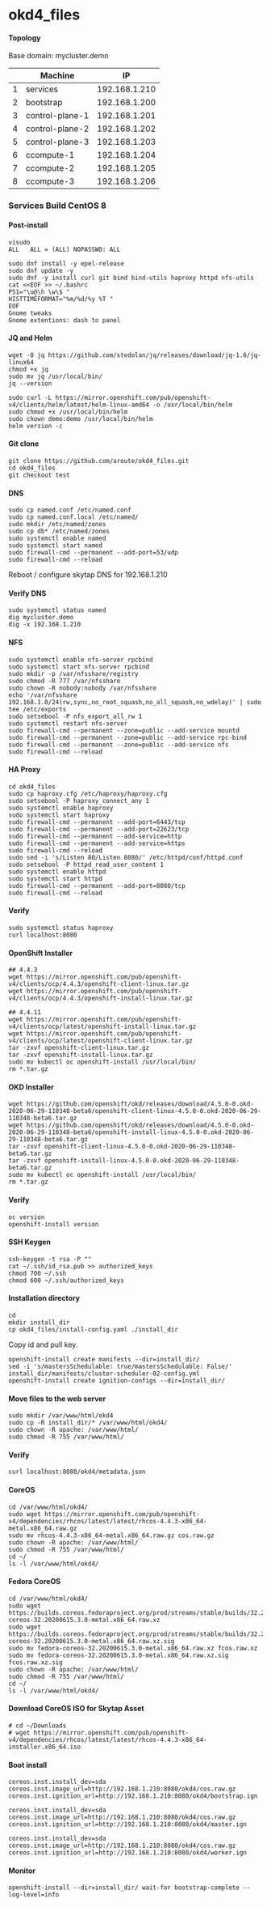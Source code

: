 # okd4_files

#### Topology

Base domain: mycluster.demo

|   | Machine  | IP  |
|---|---|---|
| 1 | services | 192.168.1.210 |
| 2 | bootstrap | 192.168.1.200 |
| 3 | control-plane-1 | 192.168.1.201 |
| 4 | control-plane-2 | 192.168.1.202 |
| 5 | control-plane-3 | 192.168.1.203 |
| 6 | ccompute-1 | 192.168.1.204 |
| 7 | ccompute-2 | 192.168.1.205 |
| 8 | ccompute-3 | 192.168.1.206 |

### Services Build CentOS 8

#### Post-install

```
visudo
ALL   ALL = (ALL) NOPASSWD: ALL

sudo dnf install -y epel-release
sudo dnf update -y
sudo dnf -y install curl git bind bind-utils haproxy httpd nfs-utils 
cat <<EOF >> ~/.bashrc
PS1="\u@\h \w\$ "
HISTTIMEFORMAT="%m/%d/%y %T "
EOF
Gnome tweaks
Gnome extentions: dash to panel
```
#### JQ and Helm
```
wget -O jq https://github.com/stedolan/jq/releases/download/jq-1.6/jq-linux64
chmod +x jq
sudo mv jq /usr/local/bin/
jq --version

sudo curl -L https://mirror.openshift.com/pub/openshift-v4/clients/helm/latest/helm-linux-amd64 -o /usr/local/bin/helm
sudo chmod +x /usr/local/bin/helm
sudo chown demo:demo /usr/local/bin/helm
helm version -c
```
#### Git clone
```
git clone https://github.com/aroute/okd4_files.git
cd okd4_files
git checkout test
```
#### DNS
```
sudo cp named.conf /etc/named.conf
sudo cp named.conf.local /etc/named/
sudo mkdir /etc/named/zones
sudo cp db* /etc/named/zones
sudo systemctl enable named
sudo systemctl start named
sudo firewall-cmd --permanent --add-port=53/udp
sudo firewall-cmd --reload
```
Reboot / configure skytap DNS for 192.168.1.210

#### Verify DNS
```
sudo systemctl status named
dig mycluster.demo
dig -x 192.168.1.210
```
#### NFS
```
sudo systemctl enable nfs-server rpcbind
sudo systemctl start nfs-server rpcbind
sudo mkdir -p /var/nfsshare/registry
sudo chmod -R 777 /var/nfsshare
sudo chown -R nobody:nobody /var/nfsshare
echo '/var/nfsshare 192.168.1.0/24(rw,sync,no_root_squash,no_all_squash,no_wdelay)' | sudo tee /etc/exports
sudo setsebool -P nfs_export_all_rw 1
sudo systemctl restart nfs-server
sudo firewall-cmd --permanent --zone=public --add-service mountd
sudo firewall-cmd --permanent --zone=public --add-service rpc-bind
sudo firewall-cmd --permanent --zone=public --add-service nfs
sudo firewall-cmd --reload
```
#### HA Proxy
```
cd okd4_files
sudo cp haproxy.cfg /etc/haproxy/haproxy.cfg
sudo setsebool -P haproxy_connect_any 1
sudo systemctl enable haproxy
sudo systemctl start haproxy
sudo firewall-cmd --permanent --add-port=6443/tcp
sudo firewall-cmd --permanent --add-port=22623/tcp
sudo firewall-cmd --permanent --add-service=http
sudo firewall-cmd --permanent --add-service=https
sudo firewall-cmd --reload
sudo sed -i 's/Listen 80/Listen 8080/' /etc/httpd/conf/httpd.conf
sudo setsebool -P httpd_read_user_content 1
sudo systemctl enable httpd
sudo systemctl start httpd
sudo firewall-cmd --permanent --add-port=8080/tcp
sudo firewall-cmd --reload
```
#### Verify
```
sudo systemctl status haproxy
curl localhost:8080
```
#### OpenShift Installer
```
## 4.4.3
wget https://mirror.openshift.com/pub/openshift-v4/clients/ocp/4.4.3/openshift-client-linux.tar.gz
wget https://mirror.openshift.com/pub/openshift-v4/clients/ocp/4.4.3/openshift-install-linux.tar.gz

## 4.4.11
wget https://mirror.openshift.com/pub/openshift-v4/clients/ocp/latest/openshift-install-linux.tar.gz
wget https://mirror.openshift.com/pub/openshift-v4/clients/ocp/latest/openshift-client-linux.tar.gz
tar -zxvf openshift-client-linux.tar.gz
tar -zxvf openshift-install-linux.tar.gz
sudo mv kubectl oc openshift-install /usr/local/bin/
rm *.tar.gz
```
#### OKD Installer
```
wget https://github.com/openshift/okd/releases/download/4.5.0-0.okd-2020-06-29-110348-beta6/openshift-client-linux-4.5.0-0.okd-2020-06-29-110348-beta6.tar.gz
wget https://github.com/openshift/okd/releases/download/4.5.0-0.okd-2020-06-29-110348-beta6/openshift-install-linux-4.5.0-0.okd-2020-06-29-110348-beta6.tar.gz
tar -zxvf openshift-client-linux-4.5.0-0.okd-2020-06-29-110348-beta6.tar.gz
tar -zxvf openshift-install-linux-4.5.0-0.okd-2020-06-29-110348-beta6.tar.gz
sudo mv kubectl oc openshift-install /usr/local/bin/
rm *.tar.gz
```
#### Verify
```
oc version
openshift-install version
```
#### SSH Keygen
```
ssh-keygen -t rsa -P ""
cat ~/.ssh/id_rsa.pub >> authorized_keys
chmod 700 ~/.ssh
chmod 600 ~/.ssh/authorized_keys
```
#### Installation directory
```
cd
mkdir install_dir
cp okd4_files/install-config.yaml ./install_dir
```

Copy id and pull key.

```
openshift-install create manifests --dir=install_dir/
sed -i 's/mastersSchedulable: true/mastersSchedulable: False/' install_dir/manifests/cluster-scheduler-02-config.yml
openshift-install create ignition-configs --dir=install_dir/
```
#### Move files to the web server
```
sudo mkdir /var/www/html/okd4
sudo cp -R install_dir/* /var/www/html/okd4/
sudo chown -R apache: /var/www/html/
sudo chmod -R 755 /var/www/html/
```
#### Verify
```
curl localhost:8080/okd4/metadata.json
```
#### CoreOS
```
cd /var/www/html/okd4/
sudo wget https://mirror.openshift.com/pub/openshift-v4/dependencies/rhcos/latest/latest/rhcos-4.4.3-x86_64-metal.x86_64.raw.gz
sudo mv rhcos-4.4.3-x86_64-metal.x86_64.raw.gz cos.raw.gz
sudo chown -R apache: /var/www/html/
sudo chmod -R 755 /var/www/html/
cd ~/
ls -l /var/www/html/okd4/
```
#### Fedora CoreOS
```
cd /var/www/html/okd4/
sudo wget https://builds.coreos.fedoraproject.org/prod/streams/stable/builds/32.20200615.3.0/x86_64/fedora-coreos-32.20200615.3.0-metal.x86_64.raw.xz
sudo wget https://builds.coreos.fedoraproject.org/prod/streams/stable/builds/32.20200615.3.0/x86_64/fedora-coreos-32.20200615.3.0-metal.x86_64.raw.xz.sig
sudo mv fedora-coreos-32.20200615.3.0-metal.x86_64.raw.xz fcos.raw.xz
sudo mv fedora-coreos-32.20200615.3.0-metal.x86_64.raw.xz.sig fcos.raw.xz.sig
sudo chown -R apache: /var/www/html/
sudo chmod -R 755 /var/www/html/
cd ~/
ls -l /var/www/html/okd4/
```
#### Download CoreOS ISO for Skytap Asset
```
# cd ~/Downloads
# wget https://mirror.openshift.com/pub/openshift-v4/dependencies/rhcos/latest/latest/rhcos-4.4.3-x86_64-installer.x86_64.iso
```

#### Boot install
```
coreos.inst.install_dev=sda
coreos.inst.image_url=http://192.168.1.210:8080/okd4/cos.raw.gz
coreos.inst.ignition_url=http://192.168.1.210:8080/okd4/bootstrap.ign

coreos.inst.install_dev=sda
coreos.inst.image_url=http://192.168.1.210:8080/okd4/cos.raw.gz
coreos.inst.ignition_url=http://192.168.1.210:8080/okd4/master.ign

coreos.inst.install_dev=sda
coreos.inst.image_url=http://192.168.1.210:8080/okd4/cos.raw.gz
coreos.inst.ignition_url=http://192.168.1.210:8080/okd4/worker.ign
```

#### Monitor

```
openshift-install --dir=install_dir/ wait-for bootstrap-complete --log-level=info
```